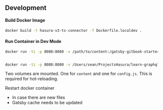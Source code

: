 ## Development

#### Build Docker Image
```bash
docker build -t hasura-v3-ts-connector -f Dockerfile.localdev .
```

#### Run Container in Dev Mode

```bash
docker run -ti -p 8080:8080 -v /path/to/content:/gatsby-gitbook-starter/content -v /path/to/config.js:/gatsby-gitbook-starter/config.js hasura-v3-ts-connector


docker run -ti -p 8080:8080 -v /Users/sean/ProjectsHasura/learn-graphql/tutorials/backend/hasura-v3-ts-connector/tutorial-site/content:/gatsby-gitbook-starter/content -v /Users/sean/ProjectsHasura/learn-graphql/tutorials/backend/hasura-v3-ts-connector/tutorial-site/config.js:/gatsby-gitbook-starter/config.js hasura-v3-ts-connector
```

Two volumes are mounted. One for `content` and one for `config.js`. This is required for hot-reloading. 

Restart docker container
- In case there are new files
- Gatsby cache needs to be updated
